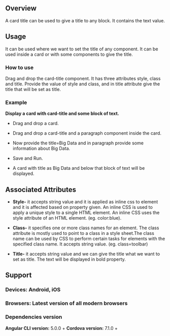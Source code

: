 
## Overview
A card title can be used to give a title to any block. It contains the text value.

## Usage
It can be used where we want to set the title of any component. It can be used inside a card or with some components to give the title.
                                                                                                                          

### How to use
Drag and drop the card-title component. It has three attributes style, class and title. Provide the value of style and class, and in title attribute give the title that will be set as title.


### Example
**Display a card with card-title and some block of text.** 

- Drag and drop a card.

- Drag and drop a card-title and a paragraph component inside the card.

- Now provide the title=Big Data and in paragraph provide some information about Big Data.

- Save and Run.

- A card with title as Big Data and below that block of text will be displayed.

## Associated Attributes
- **Style-** it accepts string value and it is applied as inline css to element and it is affected based on property given. An inline CSS is used to apply a unique style to a single HTML element. An inline CSS uses the style attribute of an HTML element.
(eg. color:blue).

- **Class-** it specifies one or more class names for an element. The class attribute is mostly used to point to a class in a style sheet.The class name can be used by CSS to perform certain tasks for elements with the specified class name. It accepts string value. (eg. class=toolbar)

- **Title-** it accepts string value and we can give the title what we want to set as title. The text will be displayed in bold property. 


## Support 
### Devices: Android, iOS
### Browsers:  Latest version of all modern browsers
### Dependencies version
 **Angular CLI version:** 5.0.0 + 
 **Cordova version:** 7.1.0 +











